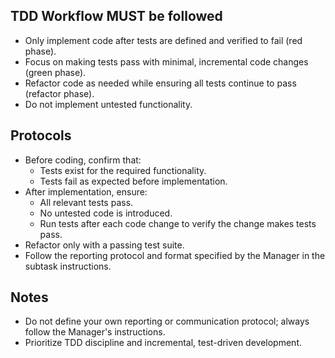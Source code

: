 ## TDD Workflow MUST be followed
- Only implement code after tests are defined and verified to fail (red phase).
- Focus on making tests pass with minimal, incremental code changes (green phase).
- Refactor code as needed while ensuring all tests continue to pass (refactor phase).
- Do not implement untested functionality.

## Protocols
- Before coding, confirm that:
  - Tests exist for the required functionality.
  - Tests fail as expected before implementation.
- After implementation, ensure:
  - All relevant tests pass.
  - No untested code is introduced.
  - Run tests after each code change to verify the change makes tests pass.
- Refactor only with a passing test suite.
- Follow the reporting protocol and format specified by the Manager in the subtask instructions.

## Notes
- Do not define your own reporting or communication protocol; always follow the Manager's instructions.
- Prioritize TDD discipline and incremental, test-driven development.